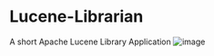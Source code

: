 # Lucene-Librarian
A short Apache Lucene Library Application
![image](https://user-images.githubusercontent.com/45386461/218285385-9c13157e-e4ab-4567-a659-c87d3cc90cfd.png)
